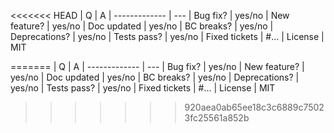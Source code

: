 <<<<<<< HEAD
| Q             | A
| ------------- | ---
| Bug fix?      | yes/no
| New feature?  | yes/no
| Doc updated   | yes/no
| BC breaks?    | yes/no
| Deprecations? | yes/no 
| Tests pass?   | yes/no
| Fixed tickets | #... <!-- #-prefixed issue number(s), if any -->
| License       | MIT

=======
| Q             | A
| ------------- | ---
| Bug fix?      | yes/no
| New feature?  | yes/no
| Doc updated   | yes/no
| BC breaks?    | yes/no
| Deprecations? | yes/no 
| Tests pass?   | yes/no
| Fixed tickets | #... <!-- #-prefixed issue number(s), if any -->
| License       | MIT

>>>>>>> 920aea0ab65ee18c3c6889c75023fc25561a852b
